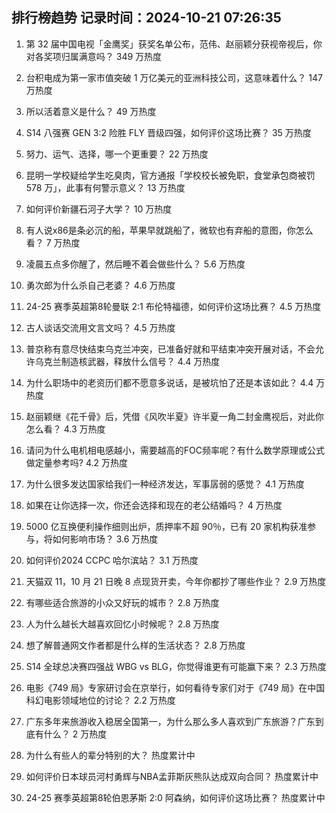 
## 排行榜趋势 记录时间：2024-10-21 07:26:35
  
  1. 第 32 届中国电视「金鹰奖」获奖名单公布，范伟、赵丽颖分获视帝视后，你对各奖项归属满意吗？ 349 万热度
    
  2. 台积电成为第一家市值突破 1 万亿美元的亚洲科技公司，这意味着什么？ 147 万热度
    
  3. 所以活着意义是什么？ 49 万热度
    
  4. S14 八强赛 GEN 3:2 险胜 FLY 晋级四强，如何评价这场比赛？ 35 万热度
    
  5. 努力、运气、选择，哪一个更重要？ 22 万热度
    
  6. 昆明一学校疑给学生吃臭肉，官方通报「学校校长被免职，食堂承包商被罚 578 万」，此事有何警示意义？ 13 万热度
    
  7. 如何评价新疆石河子大学？ 10 万热度
    
  8. 有人说x86是条必沉的船，苹果早就跳船了，微软也有弃船的意图，你怎么看？ 7 万热度
    
  9. 凌晨五点多你醒了，然后睡不着会做些什么？ 5.6 万热度
    
  10. 勇次郎为什么杀自己老婆？ 4.6 万热度
    
  11. 24-25 赛季英超第8轮曼联 2:1 布伦特福德，如何评价这场比赛？ 4.5 万热度
    
  12. 古人谈话交流用文言文吗？ 4.5 万热度
    
  13. 普京称有意尽快结束乌克兰冲突，已准备好就和平结束冲突开展对话，不会允许乌克兰制造核武器，释放什么信号？ 4.4 万热度
    
  14. 为什么职场中的老资历们都不愿意多说话，是被坑怕了还是本该如此？ 4.4 万热度
    
  15. 赵丽颖继《花千骨》后，凭借《风吹半夏》许半夏一角二封金鹰视后，对此你怎么看？ 4.3 万热度
    
  16. 请问为什么电机相电感越小，需要越高的FOC频率呢？有什么数学原理或公式做定量参考吗? 4.2 万热度
    
  17. 为什么很多发达国家给我们一种经济发达，军事孱弱的感觉？ 4.1 万热度
    
  18. 如果在让你选择一次，你还会选择和现在的老公结婚吗？ 4 万热度
    
  19. 5000 亿互换便利操作细则出炉，质押率不超 90％，已有 20 家机构获准参与，将如何影响市场？ 3.6 万热度
    
  20. 如何评价2024 CCPC 哈尔滨站？ 3.1 万热度
    
  21. 天猫双 11，10 月 21 日晚 8 点现货开卖，今年你都抄了哪些作业？ 2.9 万热度
    
  22. 有哪些适合旅游的小众又好玩的城市？ 2.8 万热度
    
  23. 人为什么越长大越喜欢回忆小时候呢？ 2.8 万热度
    
  24. 想了解普通网文作者都是什么样的生活状态？ 2.8 万热度
    
  25. S14 全球总决赛四强战 WBG vs BLG，你觉得谁更有可能赢下来？ 2.3 万热度
    
  26. 电影《749 局》专家研讨会在京举行，如何看待专家们对于《749 局》在中国科幻电影领域地位的讨论？ 2.2 万热度
    
  27. 广东多年来旅游收入稳居全国第一，为什么那么多人喜欢到广东旅游？广东到底有什么？ 2 万热度
    
  28. 为什么有些人的辈分特别的大？ 热度累计中
    
  29. 如何评价日本球员河村勇辉与NBA孟菲斯灰熊队达成双向合同？ 热度累计中
    
  30. 24-25 赛季英超第8轮伯恩茅斯 2:0 阿森纳，如何评价这场比赛？ 热度累计中
    